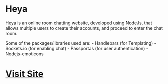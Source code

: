# Heya
     
Heya is an online room chatting website, developed using NodeJs, that allows multiple users to create their accounts, and proceed to enter the chat room.

  Some of the packages/libraries used are:
     - Handlebars (for Templating)
     - Sockets.io (for enabling chat)
     - PassportJs (for user authentication)
     - Nodejs-emoticons 
     
  # **[Visit Site](http://he-ya.herokuapp.com)**
